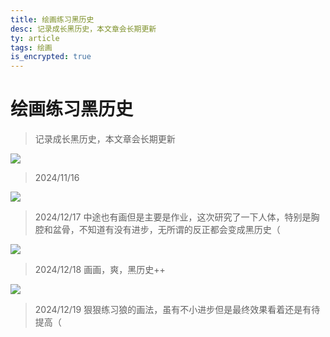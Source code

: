 ```yaml
---
title: 绘画练习黑历史
desc: 记录成长黑历史，本文章会长期更新
ty: article
tags: 绘画
is_encrypted: true
---
```


# 绘画练习黑历史

> 记录成长黑历史，本文章会长期更新

![](https://oss.443eb9.dev/islandsmedia/22/20241116.png)

> 2024/11/16

![](https://oss.443eb9.dev/islandsmedia/22/20241216.png)

> 2024/12/17 中途也有画但是主要是作业，这次研究了一下人体，特别是胸腔和盆骨，不知道有没有进步，无所谓的反正都会变成黑历史（

![](https://oss.443eb9.dev/islandsmedia/22/20241218.png)

> 2024/12/18 画画，爽，黑历史++

![](https://oss.443eb9.dev/islandsmedia/22/20241219.png)

> 2024/12/19 狠狠练习狼的画法，虽有不小进步但是最终效果看着还是有待提高（
